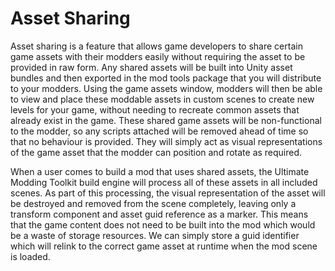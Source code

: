 ﻿Asset Sharing
=============

Asset sharing is a feature that allows game developers to share certain game assets with their modders easily without requiring the asset to be provided in raw form. Any shared assets will be built into Unity asset bundles and then exported in the mod tools package that you will distribute to your modders. Using the game assets window, modders will then be able to view and place these moddable assets in custom scenes to create new levels for your game, without needing to recreate common assets that already exist in the game. These shared game assets will be non-functional to the modder, so any scripts attached will be removed ahead of time so that no behaviour is provided. They will simply act as visual representations of the game asset that the modder can position and rotate as required. 

When a user comes to build a mod that uses shared assets, the Ultimate Modding Toolkit build engine will process all of these assets in all included scenes. As part of this processing, the visual representation of the asset will be destroyed and removed from the scene completely, leaving only a transform component and asset guid reference as a marker. This means that the game content does not need to be built into the mod which would be a waste of storage resources. We can simply store a guid identifier which will relink to the correct game asset at runtime when the mod scene is loaded.
